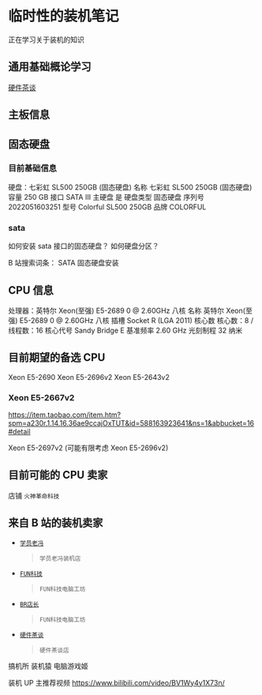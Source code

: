 # 临时性的装机笔记

正在学习关于装机的知识

## 通用基础概论学习

[硬件茶谈](https://space.bilibili.com/14871346)

## 主板信息

<!-- inter X79 全固态主板
主板：英特尔 X79 INTEL (INTEL Xeon E5/Corei7 DMI2 - C600/C200 Cipset（H61 芯片组）
主板名称 英特尔 X79 INTEL (INTEL Xeon E5/Corei7 DMI2 - C600/C200 Cipset
芯片组 H61 芯片组
序列号 MB-202204202022
板载设备数量 1
主板版本 V1.0
BIOS 发布日期 04/20/2022
BIOS 制造商 American Megatrends Inc.
BIOS 版本 安迈 Inc.4.6.5 -->

## 固态硬盘

### 目前基础信息

硬盘：七彩虹 SL500 250GB (固态硬盘)
名称 七彩虹 SL500 250GB (固态硬盘)
容量 250 GB
接口 SATA III
主硬盘 是
硬盘类型 固态硬盘
序列号 2022051603251
型号 Colorful SL500 250GB
品牌 COLORFUL

### sata

如何安装 sata 接口的固态硬盘？
如何硬盘分区？

B 站搜索词条：
SATA 固态硬盘安装

## CPU 信息

处理器：英特尔 Xeon(至强) E5-2689 0 @ 2.60GHz 八核
名称 英特尔 Xeon(至强) E5-2689 0 @ 2.60GHz 八核
插槽 Socket R (LGA 2011)
核心数 核心数：8 / 线程数：16
核心代号 Sandy Bridge E
基准频率 2.60 GHz
光刻制程 32 纳米

## 目前期望的备选 CPU

Xeon E5-2690
Xeon E5-2696v2
Xeon E5-2643v2

### Xeon E5-2667v2

https://item.taobao.com/item.htm?spm=a230r.1.14.16.36ae9ccajOxTUT&id=588163923641&ns=1&abbucket=16#detail

Xeon E5-2697v2
(可能有限考虑 Xeon E5-2696v2)

## 目前可能的 CPU 卖家

店铺 `火神革命科技`

## 来自 B 站的装机卖家

- [`学员老冯`](https://space.bilibili.com/326371554)

  > `学员老冯装机店`

- [`FUN科技`](https://space.bilibili.com/9321359)

  > `FUN科技电脑工坊`

- [`BR店长`](https://space.bilibili.com/9321359)

  > `FUN科技电脑工坊`

- [`硬件茶谈`](https://space.bilibili.com/14871346)
  > `硬件茶谈店`

搞机所
装机猿
电脑游戏姬

装机 UP 主推荐视频
https://www.bilibili.com/video/BV1Wy4y1X73n/
